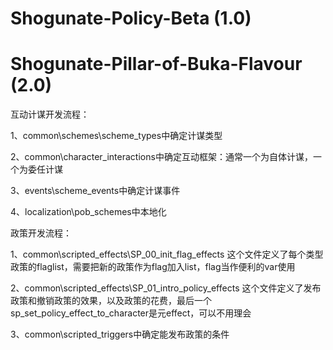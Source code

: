 # Shogunate-Policy-Beta (1.0)
# Shogunate-Pillar-of-Buka-Flavour (2.0)

互动计谋开发流程：

1、common\schemes\scheme_types中确定计谋类型

2、common\character_interactions中确定互动框架：通常一个为自体计谋，一个为委任计谋

3、events\scheme_events中确定计谋事件

4、localization\pob_schemes中本地化

政策开发流程：

1、common\scripted_effects\SP_00_init_flag_effects
这个文件定义了每个类型政策的flaglist，需要把新的政策作为flag加入list，flag当作便利的var使用

2、common\scripted_effects\SP_01_intro_policy_effects
这个文件定义了发布政策和撤销政策的效果，以及政策的花费，最后一个sp_set_policy_effect_to_character是元effect，可以不用理会

3、common\scripted_triggers中确定能发布政策的条件

